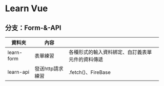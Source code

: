 # Learn Vue

## 分支：Form-&-API

| 資料夾      | 內容            |   |
| ---------- | -------------- | - |
| learn-form | 表單練習        | 各種形式的輸入資料綁定、自訂義表單元件的資料傳遞 |
| learn-api  | 發送http請求練習 | .fetch()、FireBase |